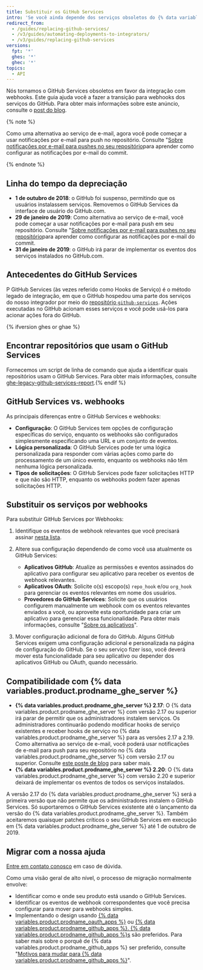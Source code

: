 ```yaml
---
title: Substituir os GitHub Services
intro: 'Se você ainda depende dos serviços obsoletos do {% data variables.product.prodname_dotcom %}, aprenda como migrar seus hooks de serviço para webhooks.'
redirect_from:
  - /guides/replacing-github-services/
  - /v3/guides/automating-deployments-to-integrators/
  - /v3/guides/replacing-github-services
versions:
  fpt: '*'
  ghes: '*'
  ghec: '*'
topics:
  - API
---
```



Nós tornamos o GitHub Services obsoletos em favor da integração com webhooks. Este guia ajuda você a fazer a transição para webhooks dos serviços do GitHub. Para obter mais informações sobre este anúncio, consulte o [post do blog](https://developer.github.com/changes/2018-10-01-denying-new-github-services).

{% note %}

Como uma alternativa ao serviço de e-mail, agora você pode começar a usar notificações por e-mail para push no repositório. Consulte "[Sobre notificações por e-mail para pushes no seu repositório](/github/receiving-notifications-about-activity-on-github/about-email-notifications-for-pushes-to-your-repository/)para aprender como configurar as notificações por e-mail do commit.

{% endnote %}

## Linha do tempo da depreciação

- **1 de outubro de 2018**: o GitHub foi suspenso, permitindo que os usuários instalassem serviços. Removemos o GitHub Services da interface de usuário do GitHub.com.
- **29 de janeiro de 2019**: Como alternativa ao serviço de e-mail, você pode começar a usar notificações por e-mail para push em seu repositório. Consulte "[Sobre notificações por e-mail para pushes no seu repositório](/github/receiving-notifications-about-activity-on-github/about-email-notifications-for-pushes-to-your-repository/)para aprender como configurar as notificações por e-mail do commit.
- **31 de janeiro de 2019**: o GitHub irá parar de implementar os eventos dos serviços instalados no GitHub.com.

## Antecedentes do GitHub Services

P GitHub Services (às vezes referido como Hooks de Serviço) é o método legado de integração, em que o GitHub hospedou uma parte dos serviços do nosso integrador por meio do [repositório `github-services`](https://github.com/github/github-services). Ações executadas no GitHub acionam esses serviços e você pode usá-los para acionar ações fora do GitHub.

{% ifversion ghes or ghae %}
## Encontrar repositórios que usam o GitHub Services
Fornecemos um script de linha de comando que ajuda a identificar quais repositórios usam o GitHub Services. Para obter mais informações, consulte [ghe-legacy-github-services-report](/enterprise/{{currentVersion}}/admin/articles/command-line-utilities/#ghe-legacy-github-services-report).{% endif %}

## GitHub Services vs. webhooks

As principais diferenças entre o GitHub Services e webhooks:
- **Configuração**: O GitHub Services tem opções de configuração específicas do serviço, enquanto os webhooks são configurados simplesmente especificando uma URL e um conjunto de eventos.
- **Lógica personalizada**: O GitHub Services pode ter uma lógica personalizada para responder com várias ações como parte do processamento de um único evento, enquanto os webhooks não têm nenhuma lógica personalizada.
- **Tipos de solicitações**: O GitHub Services pode fazer solicitações HTTP e que não são HTTP, enquanto os webhooks podem fazer apenas solicitações HTTP.

## Substituir os serviços por webhooks

Para substituir GitHub Services por Webhooks:

1. Identifique os eventos de webhook relevantes que você precisará assinar [nesta lista](/webhooks/#events).

2. Altere sua configuração dependendo de como você usa atualmente os GitHub Services:

   - **Aplicativos GitHub**: Atualize as permissões e eventos assinados do aplicativo para configurar seu aplicativo para receber os eventos de webhook relevantes.
   - **Aplicativos OAuth**: Solicite o(s) escopo(s) `repo_hook` e/ou `org_hook` para gerenciar os eventos relevantes em nome dos usuários.
   - **Provedores do GitHub Services**: Solicite que os usuários configurem manualmente um webhook com os eventos relevantes enviados a você, ou aproveite esta oportunidade para criar um aplicativo para gerenciar essa funcionalidade. Para obter mais informações, consulte "[Sobre os aplicativos](/apps/about-apps/)".

3. Mover configuração adicional de fora do GitHub. Alguns GitHub Services exigem uma configuração adicional e personalizada na página de configuração do GitHub. Se o seu serviço fizer isso, você deverá mover esta funcionalidade para seu aplicativo ou depender dos aplicativos GitHub ou OAuth, quando necessário.

## Compatibilidade com {% data variables.product.prodname_ghe_server %}

- **{% data variables.product.prodname_ghe_server %} 2.17**: O {% data variables.product.prodname_ghe_server %} com versão 2.17 ou superior irá parar de permitir que os administradores instalem serviços. Os administradores continuarão podendo modificar hooks de serviço existentes e receber hooks de serviço no {% data variables.product.prodname_ghe_server %} para as versões 2.17 a 2.19. Como alternativa ao serviço de e-mail, você poderá usar notificações de e-mail para push para seu repositório no {% data variables.product.prodname_ghe_server %} com versão 2.17 ou superior. Consulte [este poste de blog](https://developer.github.com/changes/2019-01-29-life-after-github-services) para saber mais.
- **{% data variables.product.prodname_ghe_server %} 2.20**: O {% data variables.product.prodname_ghe_server %} com versão 2.20 e superior deixará de implementar os eventos de todos os serviços instalados.

A versão 2.17 do {% data variables.product.prodname_ghe_server %} será a primeira versão que não permite que os administradores instalem o GitHub Services. Só suportaremos o GitHub Services existente até o lançamento da versão do {% data variables.product.prodname_ghe_server %}. Também aceitaremos quaisquer patches críticos o seu GitHub Services em execução em {% data variables.product.prodname_ghe_server %} até 1 de outubro de 2019.

## Migrar com a nossa ajuda

[Entre em contato conosco](https://github.com/contact?form%5Bsubject%5D=GitHub+Services+Deprecation) em caso de dúvida.

Como uma visão geral de alto nível, o processo de migração normalmente envolve:
  - Identificar como e onde seu produto está usando o GitHub Services.
  - Identificar os eventos de webhook correspondentes que você precisa configurar para mover para webhooks simples.
  - Implementando o design usando [{% data variables.product.prodname_oauth_apps %}](/apps/building-oauth-apps/) ou [{% data variables.product.prodname_github_apps %}. {% data variables.product.prodname_github_apps %}s](/apps/building-github-apps/) são preferidos. Para saber mais sobre o porquê de {% data variables.product.prodname_github_apps %} ser preferido, consulte "[Motivos para mudar para {% data variables.product.prodname_github_apps %}](/apps/migrating-oauth-apps-to-github-apps/#reasons-for-switching-to-github-apps)".
